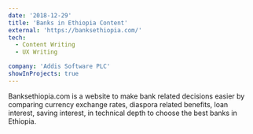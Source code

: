 ```yaml
---
date: '2018-12-29'
title: 'Banks in Ethiopia Content'
external: 'https://banksethiopia.com/'
tech:
  - Content Writing
  - UX Writing

company: 'Addis Software PLC'
showInProjects: true
---
```


Banksethiopia.com is a website to make bank related decisions easier by comparing currency exchange rates, diaspora related benefits, loan interest, saving interest, in technical depth to choose the best banks in Ethiopia.
